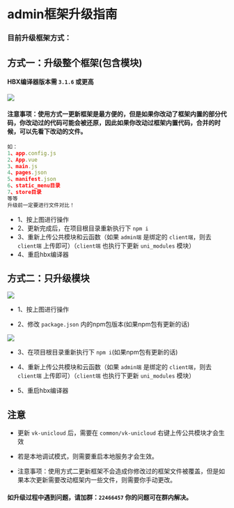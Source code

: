 # admin框架升级指南

### 目前升级框架方式：

## 方式一：升级整个框架(包含模块) 

#### HBX编译器版本需 `3.1.6` 或更高

![](https://vkceyugu.cdn.bspapp.com/VKCEYUGU-cf0c5e69-620c-4f3c-84ab-f4619262939f/80fd47c9-686f-4237-ae71-7170008f3102.png)

#### 注意事项：使用方式一更新框架是最方便的，但是如果你改动了框架内置的部分代码，你改动过的代码可能会被还原，因此如果你改动过框架内置代码，合并的时候，可以先看下改动的文件。
```js
如：
1、app.config.js
2、App.vue
3、main.js
4、pages.json
5、manifest.json
6、static_menu目录
7、store目录
等等
升级前一定要进行文件对比！
```
* 1、按上图进行操作
* 2、更新完成后，在项目根目录重新执行下 `npm i`
* 3、重新上传公共模块和云函数（如果 `admin端` 是绑定的 `client端`，则去 `client端` 上传即可）（`client端` 也执行下更新 `uni_modules` 模块）
* 4、重启hbx编译器

## 方式二：只升级模块

![](https://vkceyugu.cdn.bspapp.com/VKCEYUGU-cf0c5e69-620c-4f3c-84ab-f4619262939f/2daf712c-ae06-4f8b-8cc3-767737265361.png)
* 1、按上图进行操作

* 2、修改 `package.json` 内的npm包版本(如果npm包有更新的话)

![](https://vkceyugu.cdn.bspapp.com/VKCEYUGU-cf0c5e69-620c-4f3c-84ab-f4619262939f/14a55ee2-f811-4619-8d53-19d3ec998566.png)

* 3、在项目根目录重新执行下 `npm i`(如果npm包有更新的话)

* 4、重新上传公共模块和云函数（如果 `admin端` 是绑定的 `client端`，则去 `client端` 上传即可）（`client端` 也执行下更新 `uni_modules` 模块）

* 5、重启hbx编译器

## 注意

* 更新 `vk-unicloud` 后，需要在 `common/vk-unicloud` 右键上传公共模块才会生效

* 若是本地调试模式，则需要重启本地服务才会生效。

* 注意事项：使用方式二更新框架不会造成你修改过的框架文件被覆盖，但是如果本次更新需要改动框架内一些文件，则需要你手动更改。

#### 如升级过程中遇到问题，请加群：`22466457` 你的问题可在群内解决。

